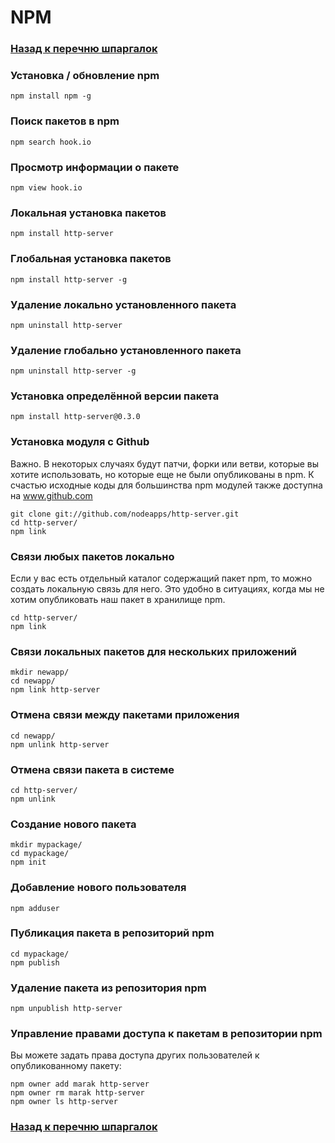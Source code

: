 # NPM
### [Назад к перечню шпаргалок](https://teratron.github.io/cheatsheet/)

### Установка / обновление npm

    npm install npm -g

### Поиск пакетов в npm

    npm search hook.io

### Просмотр информации о пакете

    npm view hook.io

### Локальная установка пакетов

    npm install http-server

### Глобальная установка пакетов

    npm install http-server -g

### Удаление локально установленного пакета

    npm uninstall http-server

### Удаление глобально установленного пакета

    npm uninstall http-server -g

### Установка определённой версии пакета

    npm install http-server@0.3.0

### Установка модуля с Github
Важно. В некоторых случаях будут патчи, форки или ветви, которые вы хотите использовать, но которые еще не были опубликованы в npm. К счастью исходные коды для большинства npm модулей также доступна на www.github.com

    git clone git://github.com/nodeapps/http-server.git
    cd http-server/
    npm link

### Связи любых пакетов локально
Если у вас есть отдельный каталог содержащий пакет npm, то можно создать локальную связь для него. Это удобно в ситуациях, когда мы не хотим опубликовать наш пакет в хранилище npm.

    cd http-server/
    npm link

### Связи локальных пакетов для нескольких приложений

    mkdir newapp/
    cd newapp/
    npm link http-server

### Отмена связи между пакетами приложения

    cd newapp/
    npm unlink http-server

### Отмена связи пакета в системе

    cd http-server/
    npm unlink

### Создание нового пакета

    mkdir mypackage/
    cd mypackage/
    npm init

### Добавление нового пользователя

    npm adduser

### Публикация пакета в репозиторий npm

    cd mypackage/
    npm publish

### Удаление пакета из репозитория npm

    npm unpublish http-server

### Управление правами доступа к пакетам в репозитории npm
Вы можете задать права доступа других пользователей к опубликованному пакету:

    npm owner add marak http-server
    npm owner rm marak http-server
    npm owner ls http-server

### [Назад к перечню шпаргалок](https://teratron.github.io/cheatsheet/)
